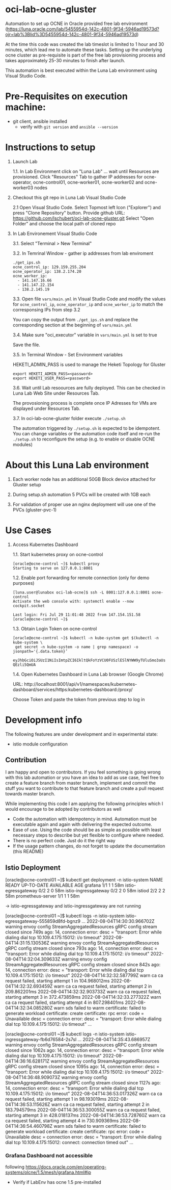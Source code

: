 # oci-lab-ocne-gluster
Automation to set up OCNE in Oracle provided free lab environment (https://luna.oracle.com/lab/5455954d-142c-4801-9f34-5946ad19573d?ojr=lab%3Blid%3D5455954d-142c-4801-9f34-5946ad19573d)

At the time this code was created the lab timeslot is limited to 1 hour and 30 minutes, which lead me to automate these tasks.
Setting up the underlying ocne cluster as pre-requisite is part of the free lab provisioning process and takes approximately 25-30 minutes to finish after launch.

This automation is best executed within the Luna Lab environment using Visual Studio Code.

# Pre-Requisites on execution machine:
- git client, ansible installed
    - verify with ```git version``` and ```ansible --version```

# Instructions to setup

1. Launch Lab

    1.1. In Lab Environment click on "Luna Lab" ... wait until Resources are provisioned. Click "Resources" Tab to gather IP addresses for ocne-operator, ocne-control01, ocne-worker01, ocne-worker02 and ocne-worker03 nodes

2. Checkout this git repo in Luna Lab Visual Studio Code

    2.1 Open Visual Studio Code. Select Topmost left Icon ("Explorer") and press "Clone Repository" button.
    Provide github URL: https://github.com/lschubert/oci-lab-ocne-gluster.git
    Select "Open Folder" and choose the local path of cloned repo

3. In Lab Environement Visual Studio Code

    3.1. Select "Terminal > New Terminal"

    3.2.  In Temrinal Window - gather ip addresses from lab enviroment
    ```
    ./get_ips.sh
    ocne_control_ip: 129.159.255.204
    ocne_operator_ip: 138.2.174.20
    ocne_worker_ip: 
      - 141.147.16.66
      - 141.147.22.154
      - 138.2.145.19
    ``` 

    3.3. Open file ```vars/main.yml``` in Visual Studio Code and modify the values for ```ocne_control_ip```, ```ocne_operator_ip``` and ```ocne_worker_ip``` to match the corresponsing IPs from step 3.2

    You can copy the output from ```./get_ips.sh``` and replace the corresponding section at the beginning of ```vars/main.yml```

    3.4. Make sure "oci_executor" variable in ```vars/main.yml``` is set to true 

    Save the file.
    
    3.5. In Terminal Window - Set Environment variables

    HEKETI_ADMIN_PASS is used to manage the Heketi Topology for Gluster
    ```
    export HEKETI_ADMIN_PASS=<password>
    export HEKETI_USER_PASS=<password>
    ```

    3.6. Wait until Lab resoources are fully deployed. This can be checked in Luna Lab Web Site under Resources Tab.

    The provosioning process is complete once IP Adresses for VMs are displayed under Resources Tab.
    
    3.7. In oci-lab-ocne-gluster folder execute ```./setup.sh```

    The automation triggered by ```./setup.sh``` is expected to be idempotent. You can change variables or the automation code itself and re-run the ```./setup.sh``` to reconfigure the setup (e.g. to enable or disable OCNE modules)

# About this Luna Lab environment

1. Each worker node has an additional 50GB Block device attached for Gluster setup

2. During setup.sh automation 5 PVCs will be created with 1GB each

3. For validation of proper use an nginx deployment will use one of the PVCs (gluster-pvc-1)

# Use Cases

1. Access Kubernetes Dashboard

    1.1. Start kubernetes proxy on ocne-control
    
    ```
    [oracle@ocne-control ~]$ kubectl proxy
    Starting to serve on 127.0.0.1:8001
    ```

    1.2. Enable port forwarding for remote connection (only for demo purposes)

    ```
    [luna.user@lunabox oci-lab-ocne]$ ssh -L 8001:127.0.0.1:8001 ocne-control
    Activate the web console with: systemctl enable --now cockpit.socket

    Last login: Fri Jul 29 11:01:48 2022 from 147.154.151.58
    [oracle@ocne-control ~]$
    ```

    1.3. Obtain Login Token on ocne-control

    ```
    [oracle@ocne-control ~]$ kubectl -n kube-system get $(kubectl -n kube-system \
     get secret -n kube-system -o name | grep namespace) -o jsonpath='{.data.token}’

    eyJhbGciOiJSUzI1NiIsImtpZCI6IkltQkFoYzVCU0FUSzlESlNYWW9yTUluSmo3aUs3d1BfbEw3SGFwWXJmb28ifQ.eyJpc3MiOiJrdWJlcm5ldGVzL3NlcnZpY2VhY2NvdW50Iiwia3ViZXJuZ……
    QEzli5QmUA
    ```

    1.4. Open Kubernetes Dashboard in Luna Lab browser (Google Chrome)

    URL: http://localhost:8001/api/v1/namespaces/kubernetes-dashboard/services/https:kubernetes-dashboard:/proxy/
    
    Choose Token and paste the token from previous step to log in

# Development info

The following features are under development and in experimental state:

* istio module configuration

## Contribution 

I am happy and open to contributors. If you feel something is going wrong with this lab automation or you have an idea to add as use case, feel free to create a feature branch from master branch, implement and commit the stuff you want to contribute to that feature branch and create a pull request towards master branch.

While implementing this code I am applying the following principles which I would encourage to be adopted by contributors as well

* Code the automation with idempotency in mind. Automation must be executable again and again with delivering the expected outcome.
* Ease of use. Using the code should be as simple as possible with least necessary steps to describe but yet flexible to configure where needed. 
* There is no perfect code. Just do it the right way
* If the usage pattern changes, do not forget to update the documentation (this README)

## Istio Deployment

[oracle@ocne-control01 ~]$ kubectl get deployment -n istio-system
NAME                   READY   UP-TO-DATE   AVAILABLE   AGE
grafana                1/1     1            1           58m
istio-egressgateway    0/2     2            0           58m
istio-ingressgateway   0/2     2            0           58m
istiod                 2/2     2            2           58m
prometheus-server      1/1     1            1           58m

-> istio-egressgateway and istio-ingressgateway are not running

[oracle@ocne-control01 ~]$ kubectl logs -n istio-system istio-egressgateway-555859d8fd-bgnz9
...
2022-08-04T14:30:30.966702Z     warning envoy config    StreamAggregatedResources gRPC config stream closed since 749s ago: 14, connection error: desc = "transport: Error while dialing dial tcp 10.109.4.175:15012: i/o timeout"
2022-08-04T14:31:15.130536Z     warning envoy config    StreamAggregatedResources gRPC config stream closed since 793s ago: 14, connection error: desc = "transport: Error while dialing dial tcp 10.109.4.175:15012: i/o timeout"
2022-08-04T14:32:04.309633Z     warning envoy config    StreamAggregatedResources gRPC config stream closed since 842s ago: 14, connection error: desc = "transport: Error while dialing dial tcp 10.109.4.175:15012: i/o timeout"
2022-08-04T14:32:32.587799Z     warn    ca      ca request failed, starting attempt 1 in 104.968012ms
2022-08-04T14:32:32.693459Z     warn    ca      ca request failed, starting attempt 2 in 209.862201ms
2022-08-04T14:32:32.903733Z     warn    ca      ca request failed, starting attempt 3 in 372.473859ms
2022-08-04T14:32:33.277322Z     warn    ca      ca request failed, starting attempt 4 in 807.298401ms
2022-08-04T14:32:34.085280Z     warn    sds     failed to warm certificate: failed to generate workload certificate: create certificate: rpc error: code = Unavailable desc = connection error: desc = "transport: Error while dialing dial tcp 10.109.4.175:15012: i/o timeout"
...


[oracle@ocne-control01 ~]$ kubectl logs -n istio-system istio-ingressgateway-fb6d76584-2s7sl
...
2022-08-04T14:35:43.686957Z     warning envoy config    StreamAggregatedResources gRPC config stream closed since 1062s ago: 14, connection error: desc = "transport: Error while dialing dial tcp 10.109.4.175:15012: i/o timeout"
2022-08-04T14:36:16.628171Z     warning envoy config    StreamAggregatedResources gRPC config stream closed since 1095s ago: 14, connection error: desc = "transport: Error while dialing dial tcp 10.109.4.175:15012: i/o timeout"
2022-08-04T14:36:48.909073Z     warning envoy config    StreamAggregatedResources gRPC config stream closed since 1127s ago: 14, connection error: desc = "transport: Error while dialing dial tcp 10.109.4.175:15012: i/o timeout"
2022-08-04T14:36:53.017326Z     warn    ca      ca request failed, starting attempt 1 in 98.193019ms
2022-08-04T14:36:53.115626Z     warn    ca      ca request failed, starting attempt 2 in 183.794579ms
2022-08-04T14:36:53.300055Z     warn    ca      ca request failed, starting attempt 3 in 428.018137ms
2022-08-04T14:36:53.728760Z     warn    ca      ca request failed, starting attempt 4 in 730.909369ms
2022-08-04T14:36:54.460798Z     warn    sds     failed to warm certificate: failed to generate workload certificate: create certificate: rpc error: code = Unavailable desc = connection error: desc = "transport: Error while dialing dial tcp 10.109.4.175:15012: connect: connection timed out"
...

### Grafana Dashboard not accessible

following https://docs.oracle.com/en/operating-systems/olcne/1.5/mesh/grafana.html#ip

- Verify if LabEnv has ocne 1.5 pre-installed